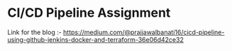 # CI/CD Pipeline Assignment

Link for the blog :- https://medium.com/@prajjawalbanati16/cicd-pipeline-using-github-jenkins-docker-and-terraform-36e06d42ce32